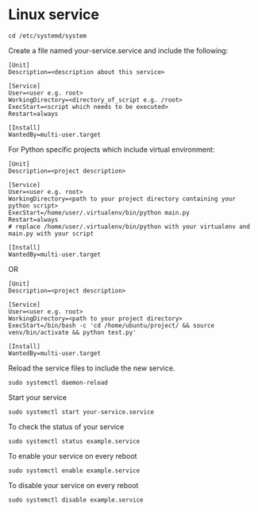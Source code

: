 # Linux service

```
cd /etc/systemd/system
```
Create a file named your-service.service and include the following:
```
[Unit]
Description=<description about this service>

[Service]
User=<user e.g. root>
WorkingDirectory=<directory_of_script e.g. /root>
ExecStart=<script which needs to be executed>
Restart=always

[Install]
WantedBy=multi-user.target
```
For Python specific projects which include virtual environment:

```
[Unit]
Description=<project description>

[Service]
User=<user e.g. root>
WorkingDirectory=<path to your project directory containing your python script>
ExecStart=/home/user/.virtualenv/bin/python main.py
Restart=always
# replace /home/user/.virtualenv/bin/python with your virtualenv and main.py with your script

[Install]
WantedBy=multi-user.target
```
OR
```
[Unit]
Description=<project description>

[Service]
User=<user e.g. root>
WorkingDirectory=<path to your project directory>
ExecStart=/bin/bash -c 'cd /home/ubuntu/project/ && source venv/bin/activate && python test.py'

[Install]
WantedBy=multi-user.target
```

Reload the service files to include the new service.
```
sudo systemctl daemon-reload
```

Start your service
```
sudo systemctl start your-service.service
```

To check the status of your service
```
sudo systemctl status example.service
```

To enable your service on every reboot
```
sudo systemctl enable example.service
```

To disable your service on every reboot
```
sudo systemctl disable example.service
```